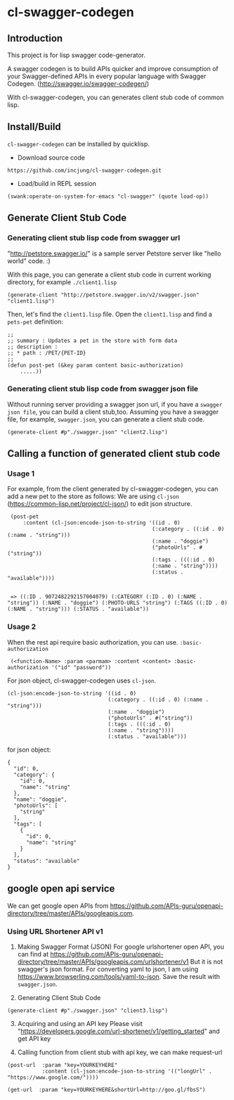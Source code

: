 # cl-swagger-codegen #
## Introduction
This project is for lisp swagger code-generator.

A swagger codegen is to build APIs quicker and improve consumption of your Swagger-defined APIs in every popular language with Swagger Codegen. (http://swagger.io/swagger-codegen/)

With cl-swagger-codegen, you can generates client stub code of common lisp. 

## Install/Build
`cl-swagger-codegen` can be installed by quicklisp. 

- Download source code
```
https://github.com/incjung/cl-swagger-codegen.git
```

- Load/build in REPL session
```
(swank:operate-on-system-for-emacs "cl-swagger" (quote load-op))
```


## Generate Client Stub Code ##


### Generating client stub lisp code from swagger url ###

"http://petstore.swagger.io/" is a sample server Petstore server like "hello world" code. :)

With this page, you can generate a client stub code in current working directory, for example `./client1.lisp`

```
(generate-client "http://petstore.swagger.io/v2/swagger.json" "client1.lisp")
```

Then, let's find the `client1.lisp` file. 
Open the `client1.lisp` and find a `pets-pet` definition:

```
;;
;; summary : Updates a pet in the store with form data
;; description : 
;; * path : /PET/{PET-ID}
;;
(defun post-pet (&key param content basic-authorization)
    .....))

```

### Generating client stub lisp code from swagger json file ###

Without running server providing a swagger json url, if you have a `swagger json file`, you can build a client stub,too.
Assuming you have a swagger file, for example, `swagger.json`, you can generate a client stub code. 

```
(generate-client #p"./swagger.json" "client2.lisp")
```

## Calling a function of generated client stub code ##

### Usage 1
For example, from the client generated by cl-swagger-codegen, you can add a new pet to the store as follows: 
We are using `cl-json` (https://common-lisp.net/project/cl-json/) to edit json structure. 

```
 (post-pet 
     :content (cl-json:encode-json-to-string '((id . 0)
                                              (:category . ((:id . 0) (:name . "string")))
                                              (:name . "doggie")
                                              ("photoUrls" . #("string"))
                                              (:tags . (((:id . 0)
                                              (:name . "string"))))
                                              (:status . "available"))))
                                            
                                            
 => ((:ID . 9072482292157004079) (:CATEGORY (:ID . 0) (:NAME . "string")) (:NAME . "doggie") (:PHOTO-URLS "string") (:TAGS ((:ID . 0) (:NAME . "string"))) (:STATUS . "available"))

```

### Usage 2

When the rest api require basic authorization, you can use. `:basic-authorization`

```
 (<function-Name> :param <parmam> :content <content> :basic-authorization '("id" "password"))
```

For json object, cl-swagger-codegen uses `cl-json`. 

```
(cl-json:encode-json-to-string '((id . 0)
                                (:category . ((:id . 0) (:name . "string")))
                                (:name . "doggie")
                                ("photoUrls" . #("string"))
                                (:tags . (((:id . 0)
                                (:name . "string"))))
                                (:status . "available")))
```

for json object:

```
{
  "id": 0,
  "category": {
    "id": 0,
    "name": "string"
  },
  "name": "doggie",
  "photoUrls": [
    "string"
  ],
  "tags": [
    {
      "id": 0,
      "name": "string"
    }
  ],
  "status": "available"
}
```

## google open api service 
We can get google open APIs from https://github.com/APIs-guru/openapi-directory/tree/master/APIs/googleapis.com.


### Using URL Shortener API v1
1) Making Swagger Format (JSON)
For google urlshortener open API, you can find at https://github.com/APIs-guru/openapi-directory/tree/master/APIs/googleapis.com/urlshortener/v1
But it is not swagger's json format. For converting yaml to json, I am using https://www.browserling.com/tools/yaml-to-json.
Save the result with `swagger.json`.

2) Generating Client Stub Code
```
(generate-client #p"./swagger.json" "client3.lisp")
```


3) Acquiring and using an API key
Please visit "https://developers.google.com/url-shortener/v1/getting_started" and get API key


4) Calling function from client stub
with api key, we can make request-url 
```
(post-url  :param "key=YOURKEYHERE"
           :content (cl-json:encode-json-to-string '(("longUrl" . "https://www.google.com/"))))

(get-url  :param "key=YOURKEYHERE&shortUrl=http://goo.gl/fbsS")
```
